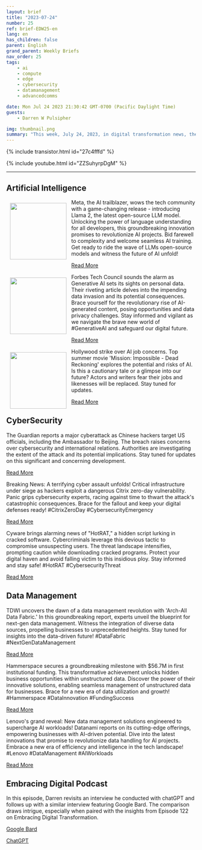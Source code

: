 ```yaml
---
layout: brief
title: "2023-07-24"
number: 25
ref: brief-EDW25-en
lang: en
has_children: false
parent: English
grand_parent: Weekly Briefs
nav_order: 25
tags:
    - ai
    - compute
    - edge
    - cybersecurity
    - datamanagement
    - advancedcomms

date: Mon Jul 24 2023 21:30:42 GMT-0700 (Pacific Daylight Time)
guests:
    - Darren W Pulsipher

img: thumbnail.png
summary: "This week, July 24, 2023, in digital transformation news, there have been developments in Generative AI in the workplace, as well as a China cyber attack on the US Embassy. Additionally, Data Fabrics are beginning to surface as a trend."
---
```


{% include transistor.html id="27c4fffd" %}



{% include youtube.html id="ZZSuhyrpDgM" %}

---

## Artificial Intelligence

<img align="left" src="https://www.artificialintelligence-news.com/wp-content/uploads/sites/9/2023/07/meta-llama-2-open-source-llm-large-language-model-comparison-benchmark-artificial-intelligence.jpg" width=150 style="padding: 10px 10px 10px 10px;">
Meta, the AI trailblazer, wows the tech community with a game-changing release - introducing Llama 2, the latest open-source LLM model. Unlocking the power of language understanding for all developers, this groundbreaking innovation promises to revolutionize AI projects. Bid farewell to complexity and welcome seamless AI training. Get ready to ride the wave of LLMs open-source models and witness the future of AI unfold! 

[Read More](https://www.artificialintelligence-news.com/2023/07/19/meta-launches-llama-2-open-source-llm/)


<img src="https://imageio.forbes.com/specials-images/imageserve/64b7e6e823c53efcc0bd34f2/0x0.jpg?format=jpg&width=1200" align="left" width=150 style="padding: 10px 10px 10px 10px;">

Forbes Tech Council sounds the alarm as Generative AI sets its sights on personal data. Their riveting article delves into the impending data invasion and its potential consequences. Brace yourself for the revolutionary rise of AI-generated content, posing opportunities and data privacy challenges. Stay informed and vigilant as we navigate the brave new world of #GenerativeAI and safeguard our digital future.

[Read More](https://www.forbes.com/sites/forbestechcouncil/2023/07/20/generative-ai-is-coming-for-people-data-are-you-ready/?sh=3e6f95421573)

<img src="https://media.wired.com/photos/64adc3e6d96882f74caa4068/191:100/w_1280,c_limit/Mission-Impossible-Dead-Reckoning-1-Culture-mi7-ff-262rc3.jpg?mbid=social_retweet" align="left" width=150 style="padding: 10px 10px 10px 10px;">

Hollywood strike over AI job concerns. Top summer movie 'Mission: Impossible - Dead Reckoning' explores the potential and risks of AI. Is this a cautionary tale or a glimpse into our future? Actors and writers fear their jobs and likenesses will be replaced. Stay tuned for updates.

[Read More](https://www.wired.com/story/mission-impossible-dead-reckoning-is-the-perfect-ai-panic-movie/)

## CyberSecurity

The Guardian reports a major cyberattack as Chinese hackers target US officials, including the Ambassador to Beijing. The breach raises concerns over cybersecurity and international relations. Authorities are investigating the extent of the attack and its potential implications. Stay tuned for updates on this significant and concerning development.

[Read More](https://www.theguardian.com/us-news/2023/jul/20/ambassador-to-beijing-among-us-officials-hit-by-chinese-hackers)

Breaking News: A terrifying cyber assault unfolds! Critical infrastructure under siege as hackers exploit a dangerous Citrix zero-day vulnerability. Panic grips cybersecurity experts, racing against time to thwart the attack's catastrophic consequences. Brace for the fallout and keep your digital defenses ready! #CitrixZeroDay #CybersecurityEmergency

[Read More](https://www.securityweek.com/citrix-zero-day-exploited-against-critical-infrastructure-organization/)

Cyware brings alarming news of "HotRAT," a hidden script lurking in cracked software. Cybercriminals leverage this devious tactic to compromise unsuspecting users. The threat landscape intensifies, prompting caution while downloading cracked programs. Protect your digital haven and avoid falling victim to this insidious ploy. Stay informed and stay safe! #HotRAT #CybersecurityThreat

[Read More](https://cyware.com/news/hotrat-as-hidden-script-in-cracked-software-b2baa5b3)

## Data Management

TDWI uncovers the dawn of a data management revolution with 'Arch-All Data Fabric.' In this groundbreaking report, experts unveil the blueprint for next-gen data management. Witness the integration of diverse data sources, propelling businesses to unprecedented heights. Stay tuned for insights into the data-driven future! #DataFabric #NextGenDataManagement

[Read More](https://tdwi.org/articles/2023/07/20/arch-all-data-fabric-how-to-architect-next-generation-data-management.aspx)

Hammerspace secures a groundbreaking milestone with $56.7M in first institutional funding. This transformative achievement unlocks hidden business opportunities within unstructured data. Discover the power of their innovative solutions, enabling seamless management of unstructured data for businesses. Brace for a new era of data utilization and growth! #Hammerspace #DataInnovation #FundingSuccess

[Read More](https://hammerspace.com/hammerspace-raises-56-7m-in-first-institutional-funding-unlocks-business-opportunities-hidden-in-unstructured-data/)

Lenovo's grand reveal: New data management solutions engineered to supercharge AI workloads! Datanami reports on its cutting-edge offerings, empowering businesses with AI-driven potential. Dive into the latest innovations that promise to revolutionize data handling for AI projects. Embrace a new era of efficiency and intelligence in the tech landscape! #Lenovo #DataManagement #AIWorkloads

[Read More](https://www.datanami.com/this-just-in/lenovo-unveils-new-data-management-solutions-to-enable-ai-workloads/)

## Embracing Digital Podcast

In this episode, Darren revisits an interview he conducted with chatGPT and follows up with a similar interview featuring Google Bard. The comparison draws intrigue, especially when paired with the insights from Episode 122 on Embracing Digital Transformation.

[Google Bard](https://www.embracingdigital.org/episode-EDT147)

[ChatGPT](https://www.embracingdigital.org/episode-EDT122)


